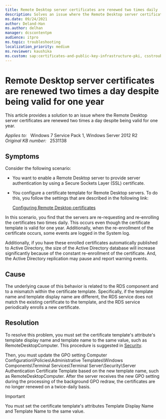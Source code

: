 ```yaml
---
title: Remote Desktop server certificates are renewed two times daily
description: Solves an issue where the Remote Desktop server certificates are renewed two times a day despite being valid for one year.
ms.date: 09/24/2021
author: Deland-Han
ms.author: delhan
manager: dcscontentpm
audience: itpro
ms.topic: troubleshooting
localization_priority: medium
ms.reviewer: kaushika
ms.custom: sap:certificates-and-public-key-infrastructure-pki, csstroubleshoot
---
```

# Remote Desktop server certificates are renewed two times a day despite being valid for one year

This article provides a solution to an issue where the Remote Desktop server certificates are renewed two times a day despite being valid for one year.

_Applies to:_ &nbsp; Windows 7 Service Pack 1, Windows Server 2012 R2  
_Original KB number:_ &nbsp; 2531138

## Symptoms

Consider the following scenario:

- You want to enable a Remote Desktop server to provide server authentication by using a Secure Sockets Layer (SSL) certificate.
- You configure a certificate template for Remote Desktop servers. To do this, you follow the settings that are described in the following link:

    [Configuring Remote Desktop certificates](https://techcommunity.microsoft.com/t5/microsoft-security-and/configuring-remote-desktop-certificates/ba-p/247007)

In this scenario, you find that the servers are re-requesting and re-enrolling the certificates two times daily. This occurs even though the certificate template is valid for one year. Additionally, when the re-enrollment of the certificate occurs, some events are logged in the System log.

Additionally, if you have these enrolled certificates automatically published to Active Directory, the size of the Active Directory database will increase significantly because of the constant re-enrollment of the certificate. And, the Active Directory replication may pause and report warning events.

## Cause

The underlying cause of this behavior is related to the RDS component and to a mismatch within the certificate template. Specifically, if the template name and template display name are different, the RDS service does not match the existing certificate to the template, and the RDS service periodically enrolls a new certificate.

## Resolution

To resolve this problem, you must set the certificate template's attribute's template display name and template name to the same value, such as RemoteDesktopComputer. This procedure is suggested in [Security](/previous-versions/windows/it-pro/windows-server-2008-R2-and-2008/cc771869(v=ws.10)).

Then, you must update the GPO setting Computer Configuration\Policies\Administrative Templates\Windows Components\Terminal Services\Terminal Server\Security\Server Authentication Certificate Template based on the new template name, such as RemoteDesktopComputer. After the server receives the new GPO setting during the processing of the background GPO redraw, the certificates are no longer renewed on a twice-daily basis.

> [!IMPORTANT]
> You must set the certificate template's attributes Template Display Name and Template Name to the same value.
